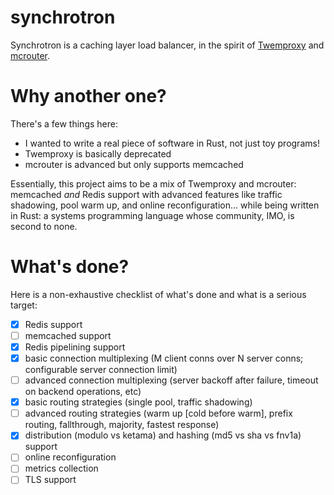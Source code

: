 # synchrotron
Synchrotron is a caching layer load balancer, in the spirit of [Twemproxy](https://github.com/twitter/twemproxy) and [mcrouter](https://github.com/facebook/mcrouter).

# Why another one?

There's a few things here:
- I wanted to write a real piece of software in Rust, not just toy programs!
- Twemproxy is basically deprecated
- mcrouter is advanced but only supports memcached

Essentially, this project aims to be a mix of Twemproxy and mcrouter: memcached _and_ Redis support with advanced features like traffic shadowing, pool warm up, and online reconfiguration... while being written in Rust: a systems programming language whose community, IMO, is second to none.

# What's done?

Here is a non-exhaustive checklist of what's done and what is a serious target:

- [x] Redis support
- [ ] memcached support
- [x] Redis pipelining support
- [x] basic connection multiplexing (M client conns over N server conns; configurable server connection limit)
- [ ] advanced connection multiplexing (server backoff after failure, timeout on backend operations, etc)
- [x] basic routing strategies (single pool, traffic shadowing)
- [ ] advanced routing strategies (warm up [cold before warm],  prefix routing, fallthrough, majority, fastest response)
- [x] distribution (modulo vs ketama) and hashing (md5 vs sha vs fnv1a) support
- [ ] online reconfiguration
- [ ] metrics collection
- [ ] TLS support
